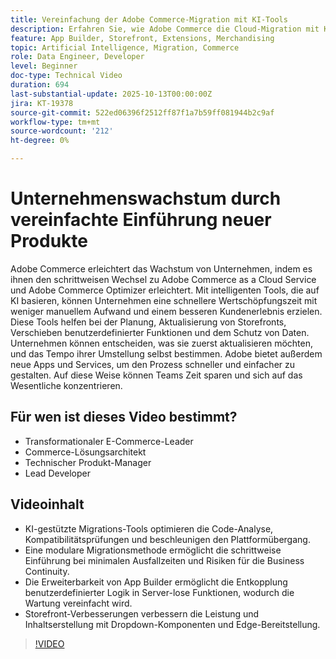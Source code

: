 ```yaml
---
title: Vereinfachung der Adobe Commerce-Migration mit KI-Tools
description: Erfahren Sie, wie Adobe Commerce die Cloud-Migration mit KI-Tools, modularer Anpassung und schneller Entwicklung für skalierbares Geschäftswachstum optimiert.
feature: App Builder, Storefront, Extensions, Merchandising
topic: Artificial Intelligence, Migration, Commerce
role: Data Engineer, Developer
level: Beginner
doc-type: Technical Video
duration: 694
last-substantial-update: 2025-10-13T00:00:00Z
jira: KT-19378
source-git-commit: 522ed06396f2512ff87f1a7b59ff081944b2c9af
workflow-type: tm+mt
source-wordcount: '212'
ht-degree: 0%

---
```



# Unternehmenswachstum durch vereinfachte Einführung neuer Produkte

Adobe Commerce erleichtert das Wachstum von Unternehmen, indem es ihnen den schrittweisen Wechsel zu Adobe Commerce as a Cloud Service und Adobe Commerce Optimizer erleichtert. Mit intelligenten Tools, die auf KI basieren, können Unternehmen eine schnellere Wertschöpfungszeit mit weniger manuellem Aufwand und einem besseren Kundenerlebnis erzielen. Diese Tools helfen bei der Planung, Aktualisierung von Storefronts, Verschieben benutzerdefinierter Funktionen und dem Schutz von Daten. Unternehmen können entscheiden, was sie zuerst aktualisieren möchten, und das Tempo ihrer Umstellung selbst bestimmen. Adobe bietet außerdem neue Apps und Services, um den Prozess schneller und einfacher zu gestalten. Auf diese Weise können Teams Zeit sparen und sich auf das Wesentliche konzentrieren.

## Für wen ist dieses Video bestimmt?

* Transformationaler E-Commerce-Leader
* Commerce-Lösungsarchitekt
* Technischer Produkt-Manager
* Lead Developer

## Videoinhalt

* KI-gestützte Migrations-Tools optimieren die Code-Analyse, Kompatibilitätsprüfungen und beschleunigen den Plattformübergang.
* Eine modulare Migrationsmethode ermöglicht die schrittweise Einführung bei minimalen Ausfallzeiten und Risiken für die Business Continuity.
* Die Erweiterbarkeit von App Builder ermöglicht die Entkopplung benutzerdefinierter Logik in Server-lose Funktionen, wodurch die Wartung vereinfacht wird.
* Storefront-Verbesserungen verbessern die Leistung und Inhaltserstellung mit Dropdown-Komponenten und Edge-Bereitstellung.

>[!VIDEO](https://video.tv.adobe.com/v/3475757/?learn=on&enablevpops&captions=ger)
